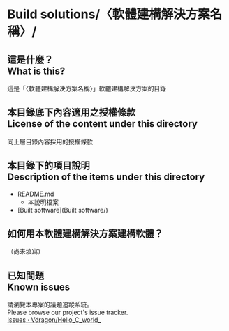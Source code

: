 # Build solutions/〈軟體建構解決方案名稱〉/
## 這是什麼？<br />What is this?
這是「〈軟體建構解決方案名稱〉」軟體建構解決方案的目錄

## 本目錄底下內容適用之授權條款<br />License of the content under this directory
同上層目錄內容採用的授權條款

## 本目錄下的項目說明<br />Description of the items under this directory
* README.md
	* 本說明檔案
* [Built software](Built software/)

## 如何用本軟體建構解決方案建構軟體？
（尚未填寫）

## 已知問題<br />Known issues
請瀏覽本專案的議題追蹤系統。  
Please browse our project's issue tracker.  
[Issues · Vdragon/Hello_C_world_](https://github.com/Vdragon/Hello_C_world_/issues)